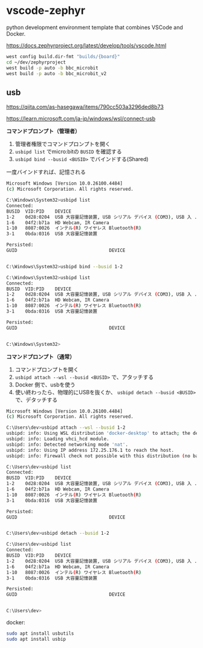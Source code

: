 # vscode-zephyr
python development environment template that combines VSCode and Docker.

https://docs.zephyrproject.org/latest/develop/tools/vscode.html

```bash
west config build.dir-fmt "builds/{board}"
cd ~/dev/zephyrproject
west build -p auto -b bbc_microbit
west build -p auto -b bbc_microbit_v2
```

## usb

https://qiita.com/as-hasegawa/items/790cc503a3296ded8b73

https://learn.microsoft.com/ja-jp/windows/wsl/connect-usb

**コマンドプロンプト（管理者）**

1. 管理者権限でコマンドプロンプトを開く
2. `usbipd list` でmicro:bitの `BUSID` を確認する
3. `usbipd bind --busid <BUSID>` でバインドする(Shared)

一度バインドすれば、記憶される

```bash
Microsoft Windows [Version 10.0.26100.4484]
(c) Microsoft Corporation. All rights reserved.

C:\Windows\System32>usbipd list
Connected:
BUSID  VID:PID    DEVICE                                                        STATE
1-2    0d28:0204  USB 大容量記憶装置, USB シリアル デバイス (COM3), USB 入 ...  Not shared
1-6    04f2:b71a  HD Webcam, IR Camera                                          Not shared
1-10   8087:0026  インテル(R) ワイヤレス Bluetooth(R)                           Not shared
3-1    0bda:0316  USB 大容量記憶装置                                            Not shared

Persisted:
GUID                                  DEVICE


C:\Windows\System32>usbipd bind --busid 1-2

C:\Windows\System32>usbipd list
Connected:
BUSID  VID:PID    DEVICE                                                        STATE
1-2    0d28:0204  USB 大容量記憶装置, USB シリアル デバイス (COM3), USB 入 ...  Shared
1-6    04f2:b71a  HD Webcam, IR Camera                                          Not shared
1-10   8087:0026  インテル(R) ワイヤレス Bluetooth(R)                           Not shared
3-1    0bda:0316  USB 大容量記憶装置                                            Not shared

Persisted:
GUID                                  DEVICE


C:\Windows\System32>
```

**コマンドプロンプト（通常）**

1. コマンドプロンプトを開く
2. `usbipd attach --wsl --busid <BUSID>` で、アタッチする
3. Docker 側で、usbを使う
4. 使い終わったら、物理的にUSBを抜くか、 `usbipd detach --busid <BUSID>` で、デタッチする

```bash
Microsoft Windows [Version 10.0.26100.4484]
(c) Microsoft Corporation. All rights reserved.

C:\Users\dev>usbipd attach --wsl --busid 1-2
usbipd: info: Using WSL distribution 'docker-desktop' to attach; the device will be available in all WSL 2 distributions.
usbipd: info: Loading vhci_hcd module.
usbipd: info: Detected networking mode 'nat'.
usbipd: info: Using IP address 172.25.176.1 to reach the host.
usbipd: info: Firewall check not possible with this distribution (no bash, or wrong version of bash).

C:\Users\dev>usbipd list
Connected:
BUSID  VID:PID    DEVICE                                                        STATE
1-2    0d28:0204  USB 大容量記憶装置, USB シリアル デバイス (COM3), USB 入 ...  Attached
1-6    04f2:b71a  HD Webcam, IR Camera                                          Not shared
1-10   8087:0026  インテル(R) ワイヤレス Bluetooth(R)                           Not shared
3-1    0bda:0316  USB 大容量記憶装置                                            Not shared

Persisted:
GUID                                  DEVICE


C:\Users\dev>usbipd detach --busid 1-2

C:\Users\dev>usbipd list
Connected:
BUSID  VID:PID    DEVICE                                                        STATE
1-2    0d28:0204  USB 大容量記憶装置, USB シリアル デバイス (COM3), USB 入 ...  Shared
1-6    04f2:b71a  HD Webcam, IR Camera                                          Not shared
1-10   8087:0026  インテル(R) ワイヤレス Bluetooth(R)                           Not shared
3-1    0bda:0316  USB 大容量記憶装置                                            Not shared

Persisted:
GUID                                  DEVICE


C:\Users\dev>
```

docker:

```bash
sudo apt install usbutils
sudo apt install usbip
```